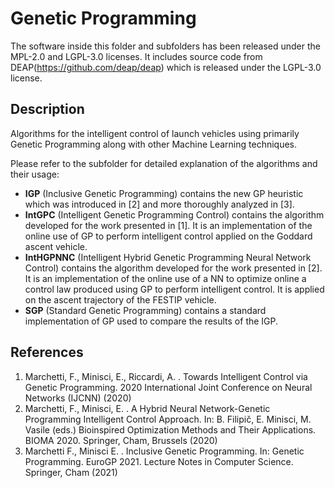 # Genetic Programming

The software inside this folder and subfolders has been released under the MPL-2.0 and LGPL-3.0 licenses. It includes source code from DEAP(https://github.com/deap/deap) which is released under the LGPL-3.0 license.

## Description

Algorithms for the intelligent control of launch vehicles using primarily Genetic Programming along with other Machine Learning techniques.

Please refer to the subfolder for detailed explanation of the algorithms and their usage:
* **IGP** (Inclusive Genetic Programming) contains the new GP heuristic which was introduced in [2] and more thoroughly analyzed in [3].
* **IntGPC** (Intelligent Genetic Programming Control) contains the algorithm developed for the work presented in [1]. It is an implementation of the online use of GP to perform intelligent control applied on the Goddard ascent vehicle.
* **IntHGPNNC** (Intelligent Hybrid Genetic Programming Neural Network Control) contains the algorithm developed for the work presented in [2]. It is an implementation of the online use of a NN to optimize online a control law produced using GP to perform intelligent control. It is applied on the ascent trajectory of the FESTIP vehicle.
*  **SGP** (Standard Genetic Programming) contains a standard implementation of GP used to compare the results of the IGP.

## References
1. Marchetti, F., Minisci, E., Riccardi, A. . Towards Intelligent Control via Genetic Programming. 2020 International Joint Conference on Neural Networks (IJCNN) (2020)
2. Marchetti, F., Minisci, E. . A Hybrid Neural Network-Genetic Programming Intelligent Control Approach. In: B. Filipič, E. Minisci, M. Vasile (eds.) Bioinspired Optimization Methods and Their Applications. BIOMA 2020. Springer, Cham, Brussels (2020) 
3. Marchetti F., Minisci E. . Inclusive Genetic Programming. In: Genetic Programming. EuroGP 2021. Lecture Notes in Computer Science. Springer, Cham (2021)
